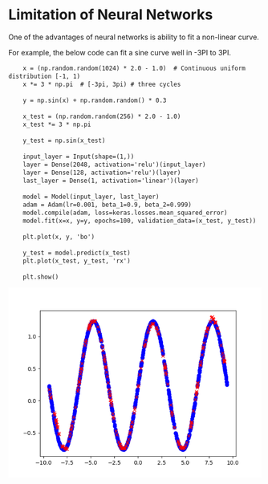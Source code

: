 # Limitation of Neural Networks

One of the advantages of neural networks is ability to fit a non-linear curve.

For example, the below code can fit a sine curve well in -3PI to 3PI. 

```
    x = (np.random.random(1024) * 2.0 - 1.0)  # Continuous uniform distribution [-1, 1)
    x *= 3 * np.pi  # [-3pi, 3pi) # three cycles

    y = np.sin(x) + np.random.random() * 0.3

    x_test = (np.random.random(256) * 2.0 - 1.0)
    x_test *= 3 * np.pi

    y_test = np.sin(x_test)

    input_layer = Input(shape=(1,))
    layer = Dense(2048, activation='relu')(input_layer)
    layer = Dense(128, activation='relu')(layer)
    last_layer = Dense(1, activation='linear')(layer)

    model = Model(input_layer, last_layer)
    adam = Adam(lr=0.001, beta_1=0.9, beta_2=0.999)
    model.compile(adam, loss=keras.losses.mean_squared_error)
    model.fit(x=x, y=y, epochs=100, validation_data=(x_test, y_test))

    plt.plot(x, y, 'bo')

    y_test = model.predict(x_test)
    plt.plot(x_test, y_test, 'rx')

    plt.show()
```
![Chart generated](https://github.com/hideyukiinada/examples/blob/master/assets/images/sine1.png)
